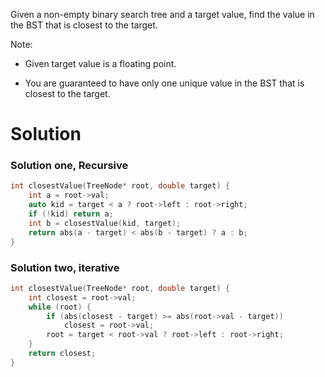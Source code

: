 Given a non-empty binary search tree and a target value, find the value in the BST that is closest to the target.

Note:

* Given target value is a floating point.

* You are guaranteed to have only one unique value in the BST that is closest to the target.


# Solution

### Solution one, Recursive

```cpp
int closestValue(TreeNode* root, double target) {
    int a = root->val;
    auto kid = target < a ? root->left : root->right;
    if (!kid) return a;
    int b = closestValue(kid, target);
    return abs(a - target) < abs(b - target) ? a : b;
}
```

### Solution two, iterative

```cpp
int closestValue(TreeNode* root, double target) {
    int closest = root->val;
    while (root) {
        if (abs(closest - target) >= abs(root->val - target))
            closest = root->val;
        root = target < root->val ? root->left : root->right;
    }
    return closest;
}
```

